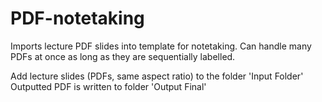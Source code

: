 # PDF-notetaking
Imports lecture PDF slides into template for notetaking. Can handle many PDFs at once as long as they are sequentially labelled.

Add lecture slides (PDFs, same aspect ratio) to the folder 'Input Folder'
Outputted PDF is written to folder 'Output Final'

